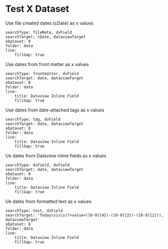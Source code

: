 # Test X Dataset

Use file created dates (cDate) as x values
``` tracker
searchType: fileMeta, dvField
searchTarget: cDate, dataviewTarget
xDataset: 0
folder: data
line:
    fillGap: true
```

Use dates from front matter as x values
``` tracker
searchType: frontmatter, dvField
searchTarget: date, dataviewTarget
xDataset: 0
folder: data
line:
    title: Dataview Inline Field
	fillGap: true
```

Use dates from date-attached tags as x values
``` tracker
searchType: tag, dvField
searchTarget: date, dataviewTarget
xDataset: 0
folder: data
line:
    title: Dataview Inline Field
	fillGap: true
```

Ue dates from Dataview inline fields as x values
``` tracker
searchType: dvField, dvField
searchTarget: date, dataviewTarget
xDataset: 0
folder: data
line:
    title: Dataview Inline Field
	fillGap: true
```

Ue dates from formatted text as x values
``` tracker
searchType: text, dvField
searchTarget: 'Today\sis\s(?<value>([0-9]{4})-([0-9]{2})-([0-9]{2})), dataviewTarget'
xDataset: 0
folder: data
line:
    title: Dataview Inline Field
	fillGap: true
```